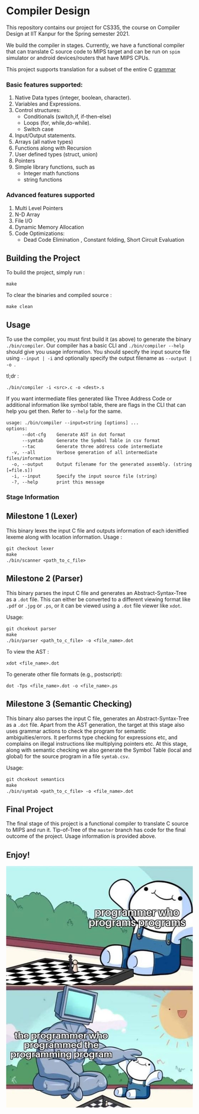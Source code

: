 # Compiler Design

This repository contains our project for CS335, the course on Compiler Design at IIT Kanpur for the Spring semester 2021.

We build the compiler in stages. Currently, we have a functional compiler that can translate C source code to MIPS target and can be run on `spim` simulator or android devices/routers that have MIPS CPUs.

This project supports translation for a subset of the entire C [grammar](src/grammar.y)

### Basic features supported:

1. Native Data types (integer, boolean, character).  
2. Variables and Expressions.
3. Control structures: 
    - Conditionals (switch,if, if-then-else)
    - Loops (for, while,do-while). 
    - Switch case 
4. Input/Output statements.
5. Arrays (all native types)
6. Functions along with Recursion
7. User defined types (struct, union)
8. Pointers 
9. Simple library functions, such as
    - Integer math functions
    - string functions

### Advanced features supported

1. Multi Level Pointers
2. N-D Array
3. File I/O
4. Dynamic Memory Allocation
5. Code Optimizations: 
    - Dead Code Elimination , Constant folding, Short Circuit Evaluation


## Building the Project 

To build the project, simply run :

```
make
```

To clear the binaries and compiled source : 

```
make clean
```

## Usage

To use the compiler, you must first build it (as above) to generate the binary `./bin/compiler`. Our compiler has a basic CLI and `./bin/compiler --help` should give you usage information. You should specify the input source file using `--input | -i` and optionally specify the output filename as `--output | -o `. 

tl;dr :
```
./bin/compiler -i <src>.c -o <dest>.s
```

If you want intermediate files generated like Three Address Code or additional information like symbol table, there are flags in the CLI that can help you get then. Refer to `--help` for the same.

```
usage: ./bin/compiler --input=string [options] ... 
options:
      --dot-cfg    Generate AST in dot format
      --symtab     Generate the Symbol Table in csv format
      --tac        Generate three address code intermediate
  -v, --all        Verbose generation of all intermediate files/information
  -o, --output     Output filename for the generated assembly. (string [=file.s])
  -i, --input      Specify the input source file (string)
  -?, --help       print this message
```

### Stage Information

## Milestone 1 (Lexer)

This binary lexes the input C file and outputs information of each idenitfied lexeme along with location information.
Usage :

```
git checkout lexer
make 
./bin/scanner <path_to_c_file>
```

## Milestone 2 (Parser)

This binary parses the input C file and generates an Abstract-Syntax-Tree as a `.dot` file. This can either be converted to a different viewing format like `.pdf` or `.jpg` or `.ps`, or it can be viewed using a `.dot` file viewer like `xdot`.

Usage: 
```
git chcekout parser
make
./bin/parser <path_to_c_file> -o <file_name>.dot
```
To view the AST : 
```
xdot <file_name>.dot
```
To generate other file formats (e.g., postscript):

```
dot -Tps <file_name>.dot -o <file_name>.ps
```

## Milestone 3 (Semantic Checking)

This binary also parses the input C file, generates an Abstract-Syntax-Tree as a `.dot` file. Apart from the AST generation, the target at this stage also uses grammar actions to check the program for semantic ambiguities/errors. It performs type checking for expressions etc, and complains on illegal instructions like multiplying pointers etc. At this stage, along with semantic checking we also generate the Symbol Table (local and global) for the source program in a file `symtab.csv`.

Usage: 
```
git chcekout semantics
make
./bin/symtab <path_to_c_file> -o <file_name>.dot
```

## Final Project

The final stage of this project is a functional compiler to translate C source to MIPS and run it. Tip-of-Tree of the `master` branch has code for the final outcome of the project. Usage information is provided above.

## Enjoy!

![Compiler Meme](https://github.com/sidjay10/CS335-C-Compiler/blob/master/images/enjoy.jpg?raw=true)

